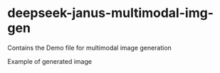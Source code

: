 # deepseek-janus-multimodal-img-gen
Contains the Demo file for multimodal image generation

Example of generated image

